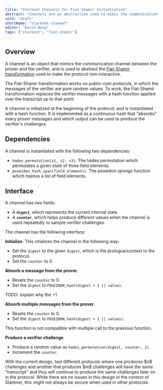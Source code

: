 ```yaml
---
title: "Starknet Channels for Fiat-Shamir Instantiation"
abstract: "Channels are an abstraction used to mimic the communication channel between the prover and the verifier in a non-interactive protocol. It is useful to ensure that all prover messages are correctly absorbed before being used by the verifier, and that all verifier challenges are correctly produced."
sotd: "draft"
shortName: "starknet-channel"
editor: "David Wong"
tags: ["starknet", "fiat-shamir"]
---
```


## Overview

A channel is an object that mimics the communication channel between the prover and the verifier, and is used to abstract the [Fiat-Shamir transformation](https://en.wikipedia.org/wiki/Fiat%E2%80%93Shamir_heuristic) used to make the protocol non-interactive.

The Fiat-Shamir transformation works on public-coin protocols, in which the messages of the verifier are pure random values. To work, the Fiat-Shamir transformation replaces the verifier messages with a hash function applied over the transcript up to that point.

A channel is initialized at the beginning of the protocol, and is instantiated with a hash function. It is implemented as a continuous hash that "absorbs" every prover messages and which output can be used to produce the verifier's challenges.

## Dependencies

A channel is instantiated with the following two dependencies:

* `hades_permutation(s1, s2, s3)`. The hades permutation which permutates a given state of three field elements.
* `poseidon_hash_span(field_elements)`. The poseidon sponge function which hashes a list of field elements.

## Interface

A channel has two fields:

* A **`digest`**, which represents the current internal state.
* A **`counter`**, which helps produce different values when the channel is used repeatedly to sample verifier challenges.

The channel has the following interface:

**Initialize**. This intializes the channel in the following way: 

* Set the `digest` to the given `digest`, which is the prologue/context to the protocol. 
* Set the `counter` to $0$.

**Absorb a message from the prover**.

* Resets the `counter` to $0$.
* Set the `digest` to `POSEIDON_hash(digest + 1 || value)`.

TODO: explain why the +1

**Absorb multiple messages from the prover**.

* Resets the `counter` to $0$.
* Set the `digest` to `POSEIDON_hash(digest + 1 || values)`.

<aside class="warning">This function is not compatible with multiple call to the previous function.</aside>

**Produce a verifier challenge**.

* Produce a random value as `hades_permutation(digest, counter, 2)`.
* Increment the `counter`.

<aside class="warning">With the current design, two different protocols where one produces $n$ challenges and another that produces $m$ challenges will have the same "transcript" and thus will continue to produce the same challenges later on in the protocol. While there are no issues in this design in the context of Starknet, this might not always be secure when used in other protocols.</aside>

